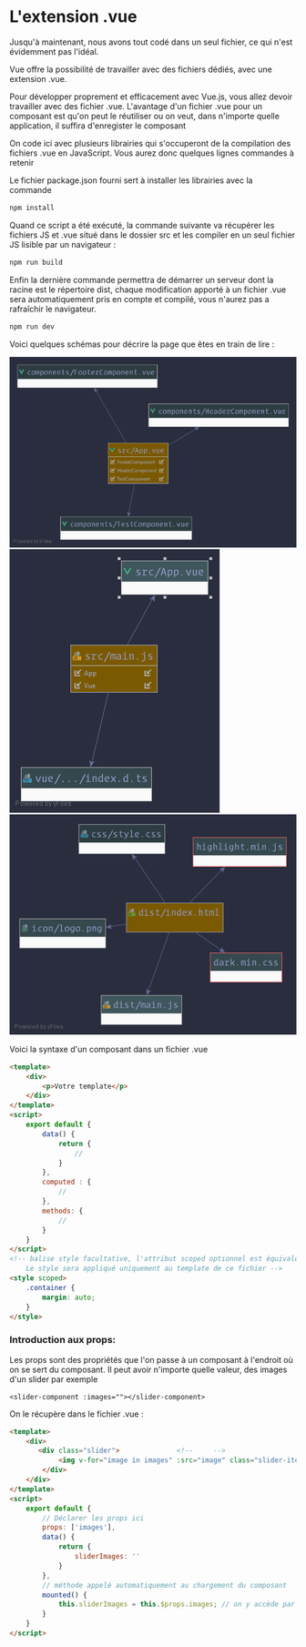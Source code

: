 # L'extension .vue

Jusqu'à maintenant, nous avons tout codé dans un seul fichier, ce qui n'est évidemment pas l'idéal.

Vue offre la possibilité de travailler avec des fichiers dédiés, avec une extension .vue.

Pour développer proprement et efficacement avec Vue.js, vous allez devoir travailler avec des fichier .vue. L'avantage d'un fichier .vue pour un composant est qu'on peut le réutiliser ou on veut, dans n'importe quelle application, il suffira d'enregister le composant

On code ici avec plusieurs librairies qui s'occuperont de la compilation des fichiers .vue en JavaScript. Vous aurez donc quelques lignes commandes à retenir

Le fichier package.json fourni sert à installer les librairies avec la commande
```bash 
npm install
```
Quand ce script a été exécuté, la commande suivante va récupérer les fichiers JS et .vue situé dans le dossier src et les compiler en un seul fichier JS lisible par un navigateur :
```bash 
npm run build
```
Enfin la dernière commande permettra de démarrer un serveur dont la racine est le répertoire dist, chaque modification apporté à un fichier .vue sera automatiquement pris en compte et compilé, vous n'aurez pas a rafraîchir le navigateur.
```bash 
npm run dev
```
Voici quelques schémas pour décrire la page que êtes en train de lire :

![app arch](./dist/img/app.png)  
![app arch](./dist/img/main.png)  
![app arch](./dist/img/index.png) 

Voici la syntaxe d'un composant dans un fichier .vue

```html
<template>
    <div>
        <p>Votre template</p>
    </div>
</template>
<script>
    export default {
        data() {
            return {
                //
            }
        },
        computed : {
            //
        },
        methods: {
            //
        }
    }
</script>
<!-- balise style facultative, l'attribut scoped optionnel est équivalent à une ID.
    Le style sera appliqué uniquement au template de ce fichier -->
<style scoped>
    .container {
        margin: auto;
    }
</style>
```

### Introduction aux props:

Les props sont des propriétés que l'on passe à un composant à l'endroit où on se sert du composant. Il peut avoir n'importe quelle valeur, des images d'un slider par exemple

    <slider-component :images=""></slider-component>

On le récupère dans le fichier .vue :
```html
<template>
    <div>
       <div class="slider">              <!--     -->
            <img v-for="image in images" :src="image" class="slider-item">
        </div>
    </div>
</template>
<script>
    export default {
        // Déclarer les props ici
        props: ['images'],
        data() {
            return {
                sliderImages: ''
            }
        },
        // méthode appelé automatiquement au chargement du composant
        mounted() {
            this.sliderImages = this.$props.images; // on y accède par this.$props
        }
    }
</script>
```
